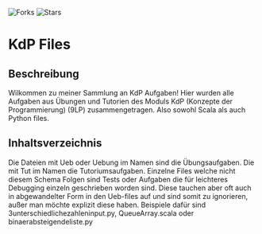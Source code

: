 ![Forks](https://img.shields.io/badge/forks-0-blue)
![Stars](https://img.shields.io/badge/stars-0-yellow)
# KdP Files

## Beschreibung
Wilkommen zu meiner Sammlung an KdP Aufgaben! Hier wurden alle Aufgaben aus Übungen und Tutorien des Moduls KdP (Konzepte der Programmierung) (9LP) zusammengetragen. Also sowohl Scala als auch Python files.

## Inhaltsverzeichnis
Die Dateien mit Ueb oder Uebung im Namen sind die Übungsaufgaben. Die mit Tut im Namen die Tutoriumsaufgaben. Einzelne Files welche nicht diesem Schema Folgen 
sind Tests oder Aufgaben die für leichteres Debugging einzeln geschrieben worden sind. Diese tauchen aber oft auch in abgewandelter Form in den Ueb-files auf und sind somit zu ignorieren,
außer man möchte explizit diese haben. Beispiele dafür sind 3unterschiedlichezahleninput.py, QueueArray.scala oder binaerabsteigendeliste.py
